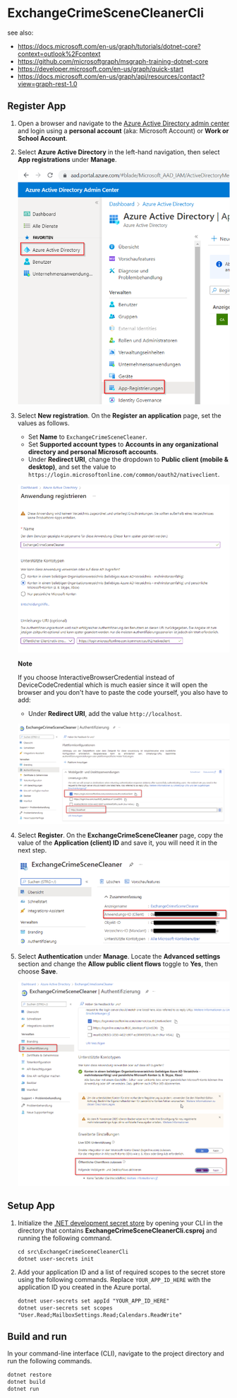 # ExchangeCrimeSceneCleanerCli

see also:
- https://docs.microsoft.com/en-us/graph/tutorials/dotnet-core?context=outlook%2Fcontext 
- https://github.com/microsoftgraph/msgraph-training-dotnet-core
- https://developer.microsoft.com/en-us/graph/quick-start
- https://docs.microsoft.com/en-us/graph/api/resources/contact?view=graph-rest-1.0


## Register App

1. Open a browser and navigate to the [Azure Active Directory admin center](https://aad.portal.azure.com) and login using a **personal account** (aka: Microsoft Account) or **Work or School Account**.

1. Select **Azure Active Directory** in the left-hand navigation, then select **App registrations** under **Manage**.

    ![A screenshot of the App registrations ](docs/images/readme_app_registration.png)

1. Select **New registration**. On the **Register an application** page, set the values as follows.

    - Set **Name** to `ExchangeCrimeSceneCleaner`.
    - Set **Supported account types** to **Accounts in any organizational directory and personal Microsoft accounts**.
    - Under **Redirect URI**, change the dropdown to **Public client (mobile & desktop)**, and set the value to `https://login.microsoftonline.com/common/oauth2/nativeclient`.

    ![A screenshot of the Register an application page](docs/images/readme_app_registration_settings.png)

    **Note**

    If you choose InteractiveBrowserCredential instead of DeviceCodeCredential which is much easier since it will open the browser and you don't have to paste the code yourself, you also have to add:
    - Under **Redirect URI**, add the value `http://localhost`.

    ![A screenshot of the Register an application page](docs/images/readme_app_registration_settings_InteractiveBrowserCredential.png)


1. Select **Register**. On the **ExchangeCrimeSceneCleaner** page, copy the value of the **Application (client) ID** and save it, you will need it in the next step.

    ![A screenshot of the application ID of the new app registration](docs/images/readme_app_registration_app_id.png)

1. Select **Authentication** under **Manage**. Locate the **Advanced settings** section and change the **Allow public client flows** toggle to **Yes**, then choose **Save**.

    ![A screenshot of the Allow public client flows toggle](docs/images/readme_app_registration_allow_public_clientflows.png)




## Setup App

1. Initialize the [.NET development secret store](https://docs.microsoft.com/aspnet/core/security/app-secrets) by opening your CLI in the directory that contains **ExchangeCrimeSceneCleanerCli.csproj** and running the following command.

    ```Shell
    cd src\ExchangeCrimeSceneCleanerCli
    dotnet user-secrets init
    ```

1. Add your application ID and a list of required scopes to the secret store using the following commands. Replace `YOUR_APP_ID_HERE` with the application ID you created in the Azure portal.

    ```Shell
    dotnet user-secrets set appId "YOUR_APP_ID_HERE"
    dotnet user-secrets set scopes "User.Read;MailboxSettings.Read;Calendars.ReadWrite"
    ```

## Build and run

In your command-line interface (CLI), navigate to the project directory and run the following commands.

```Shell
dotnet restore
dotnet build
dotnet run
```